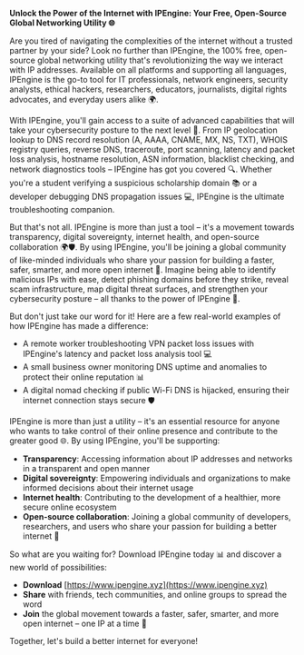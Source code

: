 **Unlock the Power of the Internet with IPEngine: Your Free, Open-Source Global Networking Utility 🌐**

Are you tired of navigating the complexities of the internet without a trusted partner by your side? Look no further than IPEngine, the 100% free, open-source global networking utility that's revolutionizing the way we interact with IP addresses. Available on all platforms and supporting all languages, IPEngine is the go-to tool for IT professionals, network engineers, security analysts, ethical hackers, researchers, educators, journalists, digital rights advocates, and everyday users alike 🌍.

With IPEngine, you'll gain access to a suite of advanced capabilities that will take your cybersecurity posture to the next level 🔐. From IP geolocation lookup to DNS record resolution (A, AAAA, CNAME, MX, NS, TXT), WHOIS registry queries, reverse DNS, traceroute, port scanning, latency and packet loss analysis, hostname resolution, ASN information, blacklist checking, and network diagnostics tools – IPEngine has got you covered 🔍. Whether you're a student verifying a suspicious scholarship domain 📚 or a developer debugging DNS propagation issues 💻, IPEngine is the ultimate troubleshooting companion.

But that's not all. IPEngine is more than just a tool – it's a movement towards transparency, digital sovereignty, internet health, and open-source collaboration 🌍🛡️. By using IPEngine, you'll be joining a global community of like-minded individuals who share your passion for building a faster, safer, smarter, and more open internet 🔑. Imagine being able to identify malicious IPs with ease, detect phishing domains before they strike, reveal scam infrastructure, map digital threat surfaces, and strengthen your cybersecurity posture – all thanks to the power of IPEngine 🚀.

But don't just take our word for it! Here are a few real-world examples of how IPEngine has made a difference:

* A remote worker troubleshooting VPN packet loss issues with IPEngine's latency and packet loss analysis tool 💻
* A small business owner monitoring DNS uptime and anomalies to protect their online reputation 📊
* A digital nomad checking if public Wi-Fi DNS is hijacked, ensuring their internet connection stays secure 🛡️

IPEngine is more than just a utility – it's an essential resource for anyone who wants to take control of their online presence and contribute to the greater good 🌐. By using IPEngine, you'll be supporting:

* **Transparency**: Accessing information about IP addresses and networks in a transparent and open manner
* **Digital sovereignty**: Empowering individuals and organizations to make informed decisions about their internet usage
* **Internet health**: Contributing to the development of a healthier, more secure online ecosystem
* **Open-source collaboration**: Joining a global community of developers, researchers, and users who share your passion for building a better internet 🔑

So what are you waiting for? Download IPEngine today 📊 and discover a new world of possibilities:

* **Download** [https://www.ipengine.xyz](https://www.ipengine.xyz)
* **Share** with friends, tech communities, and online groups to spread the word
* **Join** the global movement towards a faster, safer, smarter, and more open internet – one IP at a time 🚀

Together, let's build a better internet for everyone!